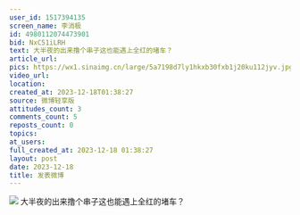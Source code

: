 ```yaml
---
user_id: 1517394135
screen_name: 李消极
id: 4980112074473901
bid: NxC51iLRH
text: 大半夜的出来撸个串子这也能遇上全红的堵车？ 
article_url: 
pics: https://wx1.sinaimg.cn/large/5a7198d7ly1hkxb30fxb1j20ku112jyv.jpg
video_url: 
location: 
created_at: 2023-12-18T01:38:27
source: 微博轻享版
attitudes_count: 3
comments_count: 5
reposts_count: 0
topics: 
at_users: 
full_created_at: 2023-12-18 01:38:27
layout: post
date: 2023-12-18
title: 发表微博
---
```



![](https://wx1.sinaimg.cn/large/5a7198d7ly1hkxb30fxb1j20ku112jyv.jpg)
大半夜的出来撸个串子这也能遇上全红的堵车？ 
